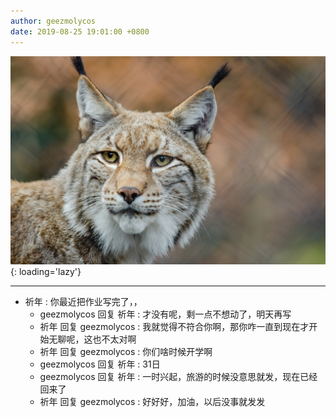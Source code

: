 ```yaml
---
author: geezmolycos
date: 2019-08-25 19:01:00 +0800
---
```


![](/assets/images/qq-zone/2019-08-25-lynx.jpg){: loading='lazy'}

---

- 祈年 : 你最近把作业写完了，，
  - geezmolycos 回复 祈年 : 才没有呢，剩一点不想动了，明天再写
  - 祈年 回复 geezmolycos : 我就觉得不符合你啊，那你咋一直到现在才开始无聊呢，这也不太对啊
  - 祈年 回复 geezmolycos : 你们啥时候开学啊
  - geezmolycos 回复 祈年 : 31日
  - geezmolycos 回复 祈年 : 一时兴起，旅游的时候没意思就发，现在已经回来了
  - 祈年 回复 geezmolycos : 好好好，加油，以后没事就发发
